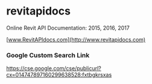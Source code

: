 # revitapidocs
Online Revit API Documentation: 2015, 2016, 2017

[www.RevitAPIdocs.com](http://www.revitapidocs.com)

### Google Custom Search Link
https://cse.google.com/cse/publicurl?cx=014747897160299638528:fxtbgkrsxas
